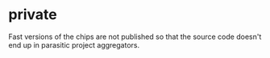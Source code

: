 # private

Fast versions of the chips are not published so that the source code doesn't end up in parasitic project aggregators.
